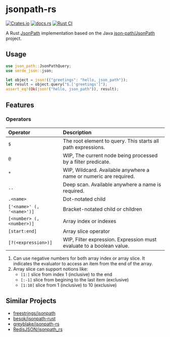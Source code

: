 # jsonpath-rs

[![Crates.io](https://img.shields.io/crates/v/json_path)](https://crates.io/crates/json_path)
[![docs.rs](https://img.shields.io/docsrs/json_path)](https://docs.rs/json_path/latest)
[![Rust CI](https://github.com/zhxiaogg/jsonpath-rs/actions/workflows/rust.yml/badge.svg)](https://github.com/zhxiaogg/jsonpath-rs/actions/workflows/rust.yml)

A Rust [JsonPath](https://goessner.net/articles/JsonPath/) implementation based on the Java [json-path/JsonPath](https://github.com/json-path/JsonPath) project.

## Usage

```rust
use json_path::JsonPathQuery;
use serde_json::json;

let object = json!({"greetings": "hello, json_path"});
let result = object.query("$.['greetings']");
assert_eq!(Ok(json!("hello, json_path")), result);
```

## Features

### Operators

| Operator                  | Description                                                          |
| :------------------------ | :------------------------------------------------------------------- |
| `$`                       | The root element to query. This starts all path expressions.         |
| `@`                       | WIP, The current node being processed by a filter predicate.         |
| `*`                       | WIP, Wildcard. Available anywhere a name or numeric are required.    |
| `..`                      | Deep scan. Available anywhere a name is required.                    |
| `.<name>`                 | Dot-notated child                                                    |
| `['<name>' (, '<name>')]` | Bracket-notated child or children                                    |
| `[<number> (, <number>)]` | Array index or indexes                                               |
| `[start:end]`             | Array slice operator                                                 |
| `[?(<expression>)]`       | WIP, Filter expression. Expression must evaluate to a boolean value. |

1. Can use negative numbers for both array index or array slice. It indicates the evaluator to access an item from the end of the array.
2. Array slice can support notions like:
   - `[1:]` slice from index 1 (inclusive) to the end
   - `[:-1]` slice from begining to the last item (exclusive)
   - `[1:10]` slice from 1 (inclusive) to 10 (exclusive)

## Similar Projects

- [freestrings/jsonpath](https://github.com/freestrings/jsonpath)
- [besok/jsonpath-rust](https://github.com/besok/jsonpath-rust)
- [greyblake/jsonpath-rs](https://github.com/greyblake/jsonpath-rs)
- [RedisJSON/jsonpath_rs](https://github.com/RedisJSON/jsonpath_rs)

